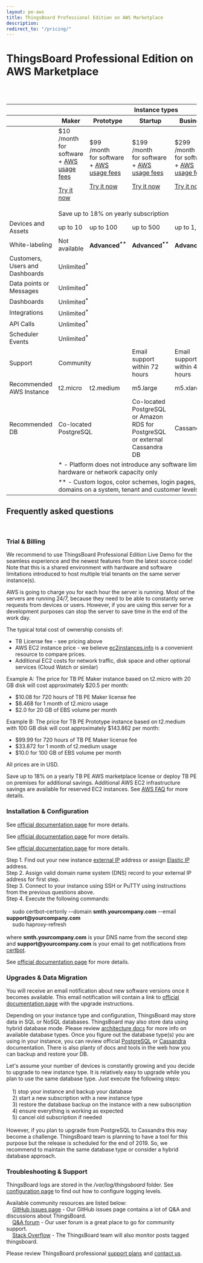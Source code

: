 ```yaml
---
layout: pe-aws
title: ThingsBoard Professional Edition on AWS Marketplace
description: 
redirect_to: "/pricing/"
---
```


# ThingsBoard Professional Edition on AWS Marketplace

<br/>
<br/>
<div id="edge-aws-pricing">
    <table>
        <thead>
            <tr>
                <th></th>
                <th colspan="5"><div class="instance-type-header">Instance types</div></th>
            </tr>
            <tr>
                <th></th>
                <th class="bottom-shadow"><div class="instance-type-header">Maker</div></th>
                <th class="bottom-shadow"><div class="instance-type-header">Prototype</div></th>
                <th class="bottom-shadow"><div class="instance-type-header">Startup</div></th>
                <th class="bottom-shadow"><div class="instance-type-header">Business</div></th>
                <th class="bottom-shadow"><div class="instance-type-header">Enterprise</div></th>
            </tr>
        </thead>
        <tbody>
            <tr class="price">
                <td></td>
                <td>
                    <div class="price-cell">
                        <div class="price">$10</div>
                        <div>/month</div>
                        <div class="price-desc">for software + <a href="javascript:void(0);" onClick="openAwsFaqNode('what-is-the-total-cost-of-ownership-tco-for-my-tb-pe-instance')">AWS usage fees</a></div>
                        <p><a href="/products/thingsboard-pe/install/aws/?instance=maker" class="button">Try it now</a></p>
                    </div>
                </td>
                <td>
                    <div class="price-cell">
                        <div class="price">$99</div>
                        <div>/month</div>
                        <div class="price-desc">for software + <a href="javascript:void(0);" onClick="openAwsFaqNode('what-is-the-total-cost-of-ownership-tco-for-my-tb-pe-instance')">AWS usage fees</a></div>
                        <p><a href="/products/thingsboard-pe/install/aws/?instance=prototype" class="button">Try it now</a></p>
                    </div>
                </td>
                <td>
                    <div class="price-cell">
                        <div class="price">$199</div>
                        <div>/month</div>
                        <div class="price-desc">for software + <a href="javascript:void(0);" onClick="openAwsFaqNode('what-is-the-total-cost-of-ownership-tco-for-my-tb-pe-instance')">AWS usage fees</a></div>
                        <p><a href="/products/thingsboard-pe/install/aws/?instance=startup" class="button">Try it now</a></p>
                    </div>
                </td>
                <td>
                    <div class="price-cell">
                        <div class="price">$299</div>
                        <div>/month</div>
                        <div class="price-desc">for software + <a href="javascript:void(0);" onClick="openAwsFaqNode('what-is-the-total-cost-of-ownership-tco-for-my-tb-pe-instance')">AWS usage fees</a></div>
                        <p><a href="/products/thingsboard-pe/install/aws/?instance=business" class="button">Try it now</a></p>           
                    </div>
                </td>
                <td>
                    <div class="price-cell">
                        <div class="price">$500</div>
                        <div>/month</div>
                        <div class="price-desc">for software + <a href="javascript:void(0);" onClick="openAwsFaqNode('what-is-the-total-cost-of-ownership-tco-for-my-tb-pe-instance')">AWS usage fees</a></div>
                        <p><a href="/products/thingsboard-pe/install/aws/?instance=enterprise" class="button">Try it now</a></p>
                    </div>
                </td>
            </tr>
            <tr class="yearly-sub">
                <td></td>
                <td colspan="5"><div class="yearly-sub-cell">Save up to 18% on yearly subscription</div></td>
            </tr>
            <tr>
                <td>Devices and Assets</td>
                <td>up to 10</td>
                <td>up to 100</td>
                <td>up to 500</td>
                <td>up to 1,000</td>
                <td>Unlimited<sup>*</sup></td>
            </tr>
            <tr>
                <td>White-labeling</td>
                <td>Not available</td>
                <td><b>Advanced<sup>**</sup></b></td>
                <td><b>Advanced<sup>**</sup></b></td>
                <td><b>Advanced<sup>**</sup></b></td>
                <td><b>Advanced<sup>**</sup></b></td>
            </tr>            
            <tr>
                <td>Customers, Users and Dashboards</td>
                <td colspan="5">Unlimited<sup>*</sup></td>
            </tr>
            <tr>
                <td>Data points or Messages</td>
                <td colspan="5">Unlimited<sup>*</sup></td>
            </tr>
            <tr>
                <td>Dashboards</td>
                <td colspan="5">Unlimited<sup>*</sup></td>            
            </tr>
            <tr>
                <td>Integrations</td>
                <td colspan="5">Unlimited<sup>*</sup></td>
            </tr>
            <tr>
                <td>API Calls</td>
                <td colspan="5">Unlimited<sup>*</sup></td>
            </tr>
            <tr>
                <td>Scheduler Events</td>
                <td colspan="5">Unlimited<sup>*</sup></td>
            </tr>
            <tr>
                <td>Support</td>
                <td colspan="2">Community</td>
                <td>Email support within 72 hours</td>
                <td>Email support within 48 hours</td>
                <td>Email support within 24 hours</td>
            </tr>
            <tr>
                <td>Recommended AWS Instance</td>
                <td>t2.micro</td>
                <td>t2.medium</td>
                <td>m5.large</td>
                <td>m5.xlarge</td>
                <td>m5.xlarge cluster</td>
            </tr>
            <tr>
                <td>Recommended DB</td>
                <td colspan="2">Co-located PostgreSQL</td>
                <td>Co-located PostgreSQL or Amazon RDS for PostgreSQL or external Cassandra DB</td>
                <td colspan="2">Cassandra Cluster</td>
            </tr>
            <tr>
                <td></td>
                <td class="note" colspan="5">* - Platform does not introduce any software limits, limited by the hardware or network capacity only</td>
            </tr>
            <tr>
                <td></td>
                <td class="note" colspan="5">** - Custom logos, color schemes, login pages, translations and domains on a system, tenant and customer levels</td>
            </tr>
        </tbody>
    </table>
    <div class="bottom-background"></div>
</div>

## Frequently asked questions

<br/>

<div class="pi-accordion">
    <h3 id="trial--billing">Trial &amp; Billing</h3>    
    <div class="item" data-tag="h4" data-item-id="what-does-free-trial-mean" data-title="How can I enable free trial?">
        <div class="container">
            <p>
                We recommend to use ThingsBoard Professional Edition Live Demo for the seamless experience and the newest features from the latest source code! 
                Note that this is a shared environment with hardware and software limitations introduced to host multiple trial tenants on the same server instance(s).  
            </p>    
        </div>    
    </div>
    <div class="item" data-tag="h4" data-item-id="what-does-hourly-charges-mean" data-title="What does &quot;hourly charges&quot; mean?">
        <div class="container">
            <p>
                AWS is going to charge you for each hour the server is running. Most of the servers are running 24/7, because they need to be able to constantly serve requests from devices or users. 
                However, if you are using this server for a development purposes can stop the server to save time in the end of the work day.
            </p>    
        </div>    
    </div>
    <div class="item" data-tag="h4" data-item-id="what-is-the-total-cost-of-ownership-tco-for-my-tb-pe-instance" data-title="What is the Total Cost of Ownership (TCO) for my TB PE instance? ">
        <div class="container">
            <p>The typical total cost of ownership consists of:</p>
            <ul>
                <li>TB License fee - see pricing above</li>
                <li>AWS EC2 instance price - we believe <a href="https://www.ec2instances.info/">ec2instances.info</a> is a convenient resource to compare prices.</li>
                <li>Additional EC2 costs for network traffic, disk space and other optional services (Cloud Watch or similar)</li>
            </ul>            
            <p>Example A: The price for TB PE Maker instance based on t2.micro with 20 GB disk will cost approximately $20.5 per month:</p>            
            <ul>
                <li>$10.08 for 720 hours of TB PE Maker license fee</li>
                <li>$8.468 for 1 month of t2.micro usage</li>
                <li>$2.0 for 20 GB of EBS volume per month</li>
            </ul>             
            <p>Example B: The price for TB PE Prototype instance based on t2.medium with 100 GB disk will cost approximately $143.862 per month:</p>            
            <ul>
                <li>$99.99 for 720 hours of TB PE Maker license fee</li>
                <li>$33.872 for 1 month of t2.medium usage</li>
                <li>$10.0 for 100 GB of EBS volume per month</li>
            </ul>
            <p>All prices are in USD.</p>
        </div>    
    </div>
    <div class="item" data-tag="h4" data-item-id="what-saving-options-are-available" data-title="What saving options are available?">
        <div class="container">
            <p>
                Save up to 18% on a yearly TB PE AWS marketplace license or deploy TB PE on premises for additional savings. Additional AWS EC2 infrastructure savings are available for reserved EC2 instances. See <a href="https://aws.amazon.com/marketplace/help/buyer-annual-subscription">AWS FAQ</a> for more details.
            </p>    
        </div>    
    </div>
    <h3 id="installation--configuration">Installation &amp; Configuration</h3>
    <div class="item" data-tag="h4" data-item-id="how-do-i-install-tb-pe-on-aws" data-title="How to install TB PE on AWS Marketplace?">
        <div class="container">
            <p>
                See <a href="/docs/user-guide/install/aws-marketplace-pe/">official documentation page</a> for more details.
            </p>    
        </div>    
    </div>
    <div class="item" data-tag="h4" data-item-id="how-do-i-ssh-tb-pe-on-aws" data-title="How to connect to my new TB PE instance using SSH?">
        <div class="container">
            <p>
                See <a href="https://docs.aws.amazon.com/AWSEC2/latest/UserGuide/AccessingInstancesLinux.html">official documentation page</a> for more details.
            </p>    
        </div>    
    </div>
    <div class="item" data-tag="h4" data-item-id="how-do-i-putty-tb-pe-on-aws" data-title="How to connect to my new TB PE instance using PuTTY?">
        <div class="container">
            <p>
                See <a href="https://docs.aws.amazon.com/AWSEC2/latest/UserGuide/putty.html">official documentation page</a> for more details.
            </p>    
        </div>    
    </div>            
    <div class="item" data-tag="h4" data-item-id="how-do-i-https-tb-pe-on-aws" data-title="How to enable HTTPS?">
        <div class="container">
            <p>
                Step 1. Find out your new instance <a href="https://docs.aws.amazon.com/AWSEC2/latest/UserGuide/using-instance-addressing.html#concepts-public-addresses">external IP</a> address 
                or assign <a href="https://docs.aws.amazon.com/AWSEC2/latest/UserGuide/elastic-ip-addresses-eip.html">Elastic IP</a> address.<br/>
                Step 2. Assign valid domain name system (DNS) record to your external IP address for first step.<br/>
                Step 3. Connect to your instance using SSH or PuTTY using instructions from the previous questions above.<br/>
                Step 4. Execute the following commands:<br/><br/>
                &nbsp;&nbsp;&nbsp;&nbsp;sudo certbot-certonly --domain <b>smth.yourcompany.com</b> --email <b>support@yourcompany.com</b><br/>
                &nbsp;&nbsp;&nbsp;&nbsp;sudo haproxy-refresh<br/><br/>
                where <b>smth.yourcompany.com</b> is your DNS name from the second step<br/>
                and <b>support@yourcompany.com</b> is your email to get notifications from <a href="https://certbot.eff.org/">certbot</a>.   
            </p>    
        </div>    
    </div>
    <div class="item" data-tag="h4" data-item-id="how-do-i-configure-tb-pe-on-aws" data-title="How do I configure my TB PE instance?">
        <div class="container">
            <p>
                See <a href="/docs/user-guide/install/config/">official documentation page</a> for more details.
            </p>    
        </div>    
    </div>    
    <h3 id="upgrades--data migration">Upgrades & Data Migration</h3>
    <div class="item" data-tag="h4" data-item-id="how-do-i-upgrade-tb" data-title="How do I get software updates for my TB PE instance?">
        <div class="container">
            <p>
                You will receive an email notification about new software versions once it becomes available. This email notification will contain a link to  
                <a href="/docs/user-guide/install/aws-marketplace-pe-upgrade/">official documentation page</a> with the upgrade instructions.
            </p>    
        </div>    
    </div>
    <div class="item" data-tag="h4" data-item-id="how-do-i-backup-db" data-title="How do I backup my database?">
        <div class="container">
            <p>
                Depending on your instance type and configuration, ThingsBoard may store data in SQL or NoSQL databases. 
                ThingsBoard may also store data using hybrid database mode. 
                Please review <a href="/docs/reference/#sql-vs-nosql-vs-hybrid-database-approach">architecture docs</a> for more info on available database types.
                Once you figure out the database type(s) you are using in your instance, you can review official <a href="https://www.postgresql.org/docs/9.1/backup.html">PostgreSQL</a> 
                or <a href="https://docs.datastax.com/en/cassandra/3.0/cassandra/operations/opsBackupRestore.html">Cassandra</a> documentation. 
                There is also planty of docs and tools in the web how you can backup and restore your DB.  
            </p>    
        </div>    
    </div>
    <div class="item" data-tag="h4" data-item-id="how-do-i-upgrade-instance-type" data-title="How do I upgrade my instance type?">
        <div class="container">
            <p>
                Let's assume your number of devices is constantly growing and you decide to upgrade to new instance type. 
                It is relatively easy to upgrade while you plan to use the same database type. Just execute the following steps:<br/><br/>
                &nbsp;&nbsp;&nbsp;&nbsp;1) stop your instance and backup your database<br/>
                &nbsp;&nbsp;&nbsp;&nbsp;2) start a new subscription with a new instance type<br/>
                &nbsp;&nbsp;&nbsp;&nbsp;3) restore the database backup on the instance with a new subscription<br/>
                &nbsp;&nbsp;&nbsp;&nbsp;4) ensure everything is working as expected<br/>
                &nbsp;&nbsp;&nbsp;&nbsp;5) cancel old subscription if needed<br/><br/>
                However, if you plan to upgrade from PostgreSQL to Cassandra this may become a challenge. 
                ThingsBoard team is planning to have a tool for this purpose but the release is scheduled for the end of 2019. 
                So, we recommend to maintain the same database type or consider a hybrid database approach.  
            </p>    
        </div>    
    </div>                    
    <h3 id="troubleshooting--support">Troubleshooting &amp; Support</h3>
    <div class="item" data-tag="h4" data-item-id="how-do-i-find-logs-tb" data-title="Where is my ThingsBoard instance logs?">
        <div class="container">
            <p>
                ThingsBoard logs are stored in the <i>/var/log/thingsboard</i> folder. 
                See <a href="/docs/user-guide/install/config/#logging">configuration page</a> to find out how to configure logging levels.
            </p>    
        </div>    
    </div>
    <div class="item" data-tag="h4" data-item-id="how-do-i-get-free-help-tb" data-title="How do I get help from community?">
        <div class="container">
            <p>
                Available community resources are listed below:<br/>
                &nbsp;&nbsp;&nbsp;&nbsp;<a href="https://github.com/thingsboard/thingsboard/issues">GitHub issues page</a> - Our GitHub issues page contains a lot of Q&A and discussions about ThingsBoard.<br/>
                &nbsp;&nbsp;&nbsp;&nbsp;<a href="https://groups.google.com/forum/#!forum/thingsboard">Q&A forum</a> - Our user forum is a great place to go for community support.<br/>
                &nbsp;&nbsp;&nbsp;&nbsp;<a href="http://stackoverflow.com/questions/tagged/thingsboard">Stack Overflow</a> - The ThingsBoard team will also monitor posts tagged thingsboard. 
            </p>    
        </div>    
    </div>
    <div class="item" data-tag="h4" data-item-id="how-do-i-get-free-help-tb" data-title="How do I get professional support?">
        <div class="container">
            <p>
                Please review ThingsBoard professional <a href="/docs/services/support/">support plans</a> and <a href="/docs/contact-us/">contact us</a>. 
            </p>    
        </div>    
    </div>                            
</div>




